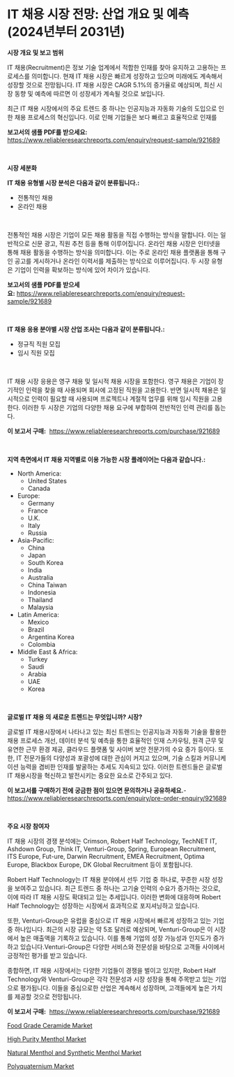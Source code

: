 <p><h1>IT 채용 시장 전망: 산업 개요 및 예측 (2024년부터 2031년)</h1></p><p><strong>시장 개요 및 보고 범위</strong></p>
<p><p>IT 채용(Recruitment)은 정보 기술 업계에서 적합한 인재를 찾아 유지하고 고용하는 프로세스를 의미합니다. 현재 IT 채용 시장은 빠르게 성장하고 있으며 미래에도 계속해서 성장할 것으로 전망됩니다. IT 채용 시장은 CAGR 5.1%의 증가율로 예상되며, 최신 시장 동향 및 예측에 따르면 이 성장세가 계속될 것으로 보입니다.</p><p>최근 IT 채용 시장에서의 주요 트렌드 중 하나는 인공지능과 자동화 기술의 도입으로 인한 채용 프로세스의 혁신입니다. 이로 인해 기업들은 보다 빠르고 효율적으로 인재를</p></p>
<p><strong>보고서의 샘플 PDF를 받으세요:</strong> <a href="https://www.reliableresearchreports.com/enquiry/request-sample/921689">https://www.reliableresearchreports.com/enquiry/request-sample/921689</a></p>
<p>&nbsp;</p>
<p><strong>시장 세분화</strong></p>
<p><strong>IT 채용 유형별 시장 분석은 다음과 같이 분류됩니다.:</strong></p>
<p><ul><li>전통적인 채용</li><li>온라인 채용</li></ul></p>
<p>&nbsp;</p>
<p><p>전통적인 채용 시장은 기업이 모든 채용 활동을 직접 수행하는 방식을 말합니다. 이는 일반적으로 신문 광고, 직원 추천 등을 통해 이루어집니다. 온라인 채용 시장은 인터넷을 통해 채용 활동을 수행하는 방식을 의미합니다. 이는 주로 온라인 채용 플랫폼을 통해 구인 공고를 게시하거나 온라인 이력서를 제출하는 방식으로 이루어집니다. 두 시장 유형은 기업이 인력을 확보하는 방식에 있어 차이가 있습니다.</p></p>
<p><strong>보고서의 샘플 PDF를 받으세요:</strong>&nbsp;<a href="https://www.reliableresearchreports.com/enquiry/request-sample/921689">https://www.reliableresearchreports.com/enquiry/request-sample/921689</a></p>
<p>&nbsp;</p>
<p><strong> IT 채용 응용 분야별 시장 산업 조사는 다음과 같이 분류됩니다.:</strong></p>
<p><ul><li>정규직 직원 모집</li><li>임시 직원 모집</li></ul></p>
<p>&nbsp;</p>
<p><p>IT 채용 시장 응용은 영구 채용 및 일시적 채용 시장을 포함한다. 영구 채용은 기업이 장기적인 인력을 찾을 때 사용되며 회사에 고정된 직원을 고용한다. 반면 일시적 채용은 일시적으로 인력이 필요할 때 사용되며 프로젝트나 계절적 업무를 위해 임시 직원을 고용한다. 이러한 두 시장은 기업의 다양한 채용 요구에 부합하여 전반적인 인력 관리를 돕는다.</p></p>
<p><strong>이 보고서 구매:</strong>&nbsp; <a href="https://www.reliableresearchreports.com/purchase/921689">https://www.reliableresearchreports.com/purchase/921689</a></p>
<p>&nbsp;</p>
<p><strong>지역 측면에서 IT 채용 지역별로 이용 가능한 시장 플레이어는 다음과 같습니다.:</strong></p>
<p><ul>
    <li>
        North America:
        <ul>
            <li>United States</li>
            <li>Canada</li>
        </ul>
    </li>
    <li>
        Europe:
        <ul>
            <li>Germany</li>
            <li>France</li>
            <li>U.K.</li>
            <li>Italy</li>
            <li>Russia</li>
        </ul>
    </li>
    <li>
        Asia-Pacific:
        <ul>
            <li>China</li>
            <li>Japan</li>
            <li>South Korea</li>
            <li>India</li>
            <li>Australia</li>
            <li>China Taiwan</li>
            <li>Indonesia</li>
            <li>Thailand</li>
            <li>Malaysia</li>
        </ul>
    </li>
    <li>
        Latin America:
        <ul>
            <li>Mexico</li>
            <li>Brazil</li>
            <li>Argentina Korea</li>
            <li>Colombia</li>
        </ul>
    </li>
    <li>
        Middle East & Africa:
        <ul>
            <li>Turkey</li>
            <li>Saudi</li>
            <li>Arabia</li>
            <li>UAE</li>
            <li>Korea</li>
        </ul>
    </li>
    </ul></p>
<p>&nbsp;</p>
<p><strong>글로벌 IT 채용 의 새로운 트렌드는 무엇입니까? 시장?</strong></p>
<p><p>글로벌 IT 채용시장에서 나타나고 있는 최신 트렌드는 인공지능과 자동화 기술을 활용한 채용 프로세스 개선, 데이터 분석 및 예측을 통한 효율적인 인재 스카우팅, 원격 근무 및 유연한 근무 환경 제공, 클라우드 플랫폼 및 사이버 보안 전문가의 수요 증가 등이다. 또한, IT 전문가들의 다양성과 포괄성에 대한 관심이 커지고 있으며, 기술 스킬과 커뮤니케이션 능력을 겸비한 인재를 발굴하는 추세도 지속되고 있다. 이러한 트렌드들은 글로벌 IT 채용시장을 혁신하고 발전시키는 중요한 요소로 간주되고 있다.</p></p>
<p><strong>이 보고서를 구매하기 전에 궁금한 점이 있으면 문의하거나 공유하세요.</strong>- <a href="https://www.reliableresearchreports.com/enquiry/pre-order-enquiry/921689">https://www.reliableresearchreports.com/enquiry/pre-order-enquiry/921689</a></p>
<p>&nbsp;</p>
<p><strong>주요 시장 참여자</strong></p>
<p><p>IT 채용 시장의 경쟁 분석에는 Crimson, Robert Half Technology, TechNET IT, Ashdown Group, Think IT, Venturi-Group, Spring, European Recruitment, ITS Europe, Fut-ure, Darwin Recruitment, EMEA Recruitment, Optima Europe, Blackbox Europe, DK Global Recruitment 등이 포함됩니다.</p><p>Robert Half Technology는 IT 채용 분야에서 선두 기업 중 하나로, 꾸준한 시장 성장을 보여주고 있습니다. 최근 트렌드 중 하나는 고기술 인력의 수요가 증가하는 것으로, 이에 따라 IT 채용 시장도 확대되고 있는 추세입니다. 이러한 변화에 대응하며 Robert Half Technology는 성장하는 시장에서 효과적으로 포지셔닝하고 있습니다.</p><p>또한, Venturi-Group은 유럽을 중심으로 IT 채용 시장에서 빠르게 성장하고 있는 기업 중 하나입니다. 최근의 시장 규모는 약 5조 달러로 예상되며, Venturi-Group은 이 시장에서 높은 매출액을 기록하고 있습니다. 이를 통해 기업의 성장 가능성과 인지도가 증가하고 있습니다.Venturi-Group은 다양한 서비스와 전문성을 바탕으로 고객들 사이에서 긍정적인 평가를 받고 있습니다.</p><p>종합하면, IT 채용 시장에서는 다양한 기업들이 경쟁을 벌이고 있지만, Robert Half Technology와 Venturi-Group은 각각 전문성과 시장 성장을 통해 주목받고 있는 기업으로 평가됩니다. 이들을 중심으로한 산업은 계속해서 성장하며, 고객들에게 높은 가치를 제공할 것으로 전망됩니다.</p></p>
<p><strong>이 보고서 구매:</strong>&nbsp;&nbsp;<a href="https://www.reliableresearchreports.com/purchase/921689">https://www.reliableresearchreports.com/purchase/921689</a></p>
<p><p><a href="https://github.com/Airanohannonzb68e5pb53oc1/Market-Research-Report-List-1/blob/main/food-grade-ceramide-market.md">Food Grade Ceramide Market</a></p><p><a href="https://issuu.com/reportprime-2/docs/high-purity-menthol-market-size-2030.pptx">High Purity Menthol Market</a></p><p><a href="https://issuu.com/reportprime-2/docs/natural-menthol-and-synthetic-menthol-market-size-">Natural Menthol and Synthetic Menthol Market</a></p><p><a href="https://github.com/fiixsa/Market-Research-Report-List-1/blob/main/polyquaternium-market.md">Polyquaternium Market</a></p></p>
